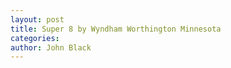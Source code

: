 ```yaml
---
layout: post
title: Super 8 by Wyndham Worthington Minnesota
categories: 
author: John Black
---
```


<body>
<script type="text/javascript">
window.location="https://www.booking.com/hotel/us/super8-worthingtonsuper8.en.html?aid=893121&no_rooms=1&group_adults=1";
</script>
</body>
